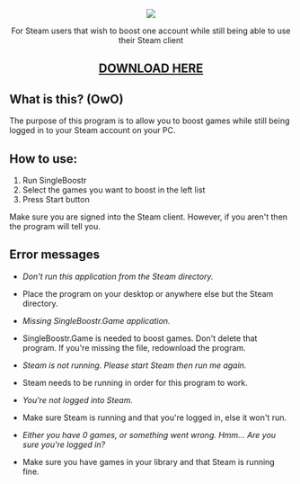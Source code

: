 <p align="center">
  <img src="http://i.imgur.com/GaEOIvh.png"/>
  <p align="center">For Steam users that wish to boost one account while still being able to use their Steam client</p>
  <h2 align="center"><a href="https://github.com/Ezzpify/HourBoostr/releases">DOWNLOAD HERE</a></h2>
</p>

##
##
##

## What is this? (OwO)

The purpose of this program is to allow you to boost games while still being logged in to your Steam account on your PC.

## How to use:

1. Run SingleBoostr
2. Select the games you want to boost in the left list
3. Press Start button

Make sure you are signed into the Steam client.
However, if you aren't then the program will tell you.

## Error messages

* *Don't run this application from the Steam directory.*
 * Place the program on your desktop or anywhere else but the Steam directory.
 
* *Missing SingleBoostr.Game application.*
 * SingleBoostr.Game is needed to boost games. Don't delete that program. If you're missing the file, redownload the program.
 
* *Steam is not running. Please start Steam then run me again.*
 * Steam needs to be running in order for this program to work.
 
* *You're not logged into Steam.*
 * Make sure Steam is running and that you're logged in, else it won't run.
 
* *Either you have 0 games, or something went wrong. Hmm... Are you sure you're logged in?*
 * Make sure you have games in your library and that Steam is running fine.

